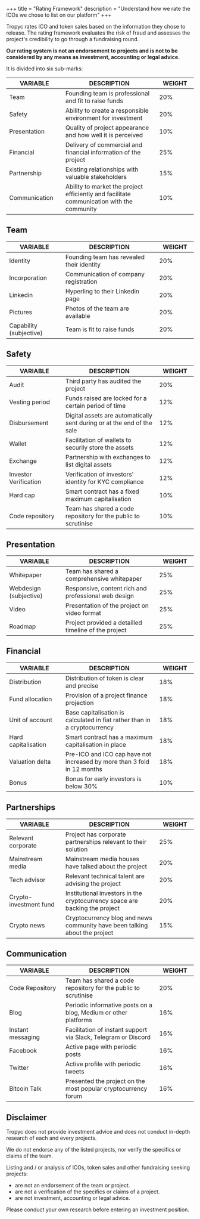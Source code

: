 +++
title = "Rating Framework"
description = "Understand how we rate the ICOs we chose to list on our platform"
+++

Tropyc rates ICO and token sales based on the information they chose to release. 
The rating framework evaluates the risk of fraud and assesses the project's credibility to go through a fundraising round.

**Our rating system is not an endorsement to projects and is not to be considered by any means as investment, accounting or legal advice.**

It is divided into six sub-marks:

<table class="table table-striped rf-table">
  <colgroup>
    <col style="width: 30%;">
    <col style="width: 50%;">
    <col style="width: 20%;">
  </colgroup>
  <thead>
    <tr>
      <th>VARIABLE</th>
      <th>DESCRIPTION</th>
      <th>WEIGHT</th>
    </tr>
  </thead>
  <tbody>
    <tr>
      <td>Team</td>
      <td>Founding team is professional and fit to raise funds</td>
      <td>20%</td>
    </tr>
    <tr>
      <td>Safety</td>
      <td>Ability to create a responsible environment for investment</td>
      <td>20%</td>
    </tr>
    <tr>
      <td>Presentation</td>
      <td>Quality of project appearance and how well it is perceived</td>
      <td>10%</td>
    </tr>
    <tr>
      <td>Financial</td>
      <td>Delivery of commercial and financial information of the project</td>
      <td>25%</td>
    </tr>
    <tr>
      <td>Partnership</td>
      <td>Existing relationships with valuable stakeholders</td>
      <td>15%</td>
    </tr>
    <tr>
      <td>Communication</td>
      <td>Ability to market the project efficiently and facilitate communication with the community</td>
      <td>10%</td>
    </tr>
  </tbody>
</table>

## Team


<table class="table table-striped rf-table">
  <colgroup>
    <col style="width: 30%;">
    <col style="width: 50%;">
    <col style="width: 20%;">
  </colgroup>
  <thead>
    <tr>
      <th>VARIABLE</th>
      <th>DESCRIPTION</th>
      <th>WEIGHT</th>
    </tr>
  </thead>
  <tbody>
    <tr>
      <td>Identity</td>
      <td>Founding team has revealed their identity</td>
      <td>20%</td>
    </tr>
    <tr>
      <td>Incorporation</td>
      <td>Communication of company registration</td>
      <td>20%</td>
    </tr>
    <tr>
      <td>Linkedin</td>
      <td>Hyperling to their Linkedin page</td>
      <td>20%</td>
    </tr>
    <tr>
      <td>Pictures</td>
      <td>Photos of the team are available</td>
      <td>20%</td>
    </tr>
    <tr>
      <td>Capability (subjective)</td>
      <td>Team is fit to raise funds</td>
      <td>20%</td>
    </tr>
  </tbody>
</table>


## Safety

<table class="table table-striped rf-table">
  <colgroup>
    <col style="width: 30%;">
    <col style="width: 50%;">
    <col style="width: 20%;">
  </colgroup>
  <thead>
    <tr>
      <th>VARIABLE</th>
      <th>DESCRIPTION</th>
      <th>WEIGHT</th>
    </tr>
  </thead>
  <tbody>
    <tr>
      <td>Audit</td>
      <td>Third party has audited the project</td>
      <td>20%</td>
    </tr>
    <tr>
      <td>Vesting period</td>
      <td>Funds raised are locked for a certain period of time</td>
      <td>12%</td>
    </tr>
    <tr>
      <td>Disbursement</td>
      <td>Digital assets are automatically sent during or at the end of the sale</td>
      <td>12%</td>
    </tr>
    <tr>
      <td>Wallet</td>
      <td>Facilitation of wallets to securily store the assets</td>
      <td>12%</td>
    <tr>
      <td>Exchange</td>
      <td>Partnership with exchanges to list digital assets</td>
      <td>12%</td>
    </tr>
    <tr>
      <td>Investor Verification</td>
      <td>Verification of investors' identity for KYC compliance</td>
      <td>12%</td>
    </tr>
    <tr>
      <td>Hard cap</td>
      <td>Smart contract has a fixed maximum capitalisation </td>
      <td>10%</td>
    </tr>
    <tr>
      <td>Code repository</td>
      <td>Team has shared a code repository for the public to scrutinise</td>
      <td>10%</td>
    </tr>
  </tbody>
</table>

## Presentation

<table class="table table-striped rf-table">
  <colgroup>
    <col style="width: 30%;">
    <col style="width: 50%;">
    <col style="width: 20%;">
  </colgroup>
  <thead>
    <tr>
      <th>VARIABLE</th>
      <th>DESCRIPTION</th>
      <th>WEIGHT</th>
    </tr>
  </thead>
  <tbody>
    <tr>
      <td>Whitepaper</td>
      <td>Team has shared a comprehensive whitepaper</td>
      <td>25%</td>
    </tr>
    <tr>
      <td>Webdesign (subjective)</td>
      <td>Responsive, content rich and professional web design</td>
      <td>25%</td>
    </tr>
    <tr>
      <td>Video</td>
      <td>Presentation of the project on video format</td>
      <td>25%</td>
    </tr>
    <tr>
      <td>Roadmap</td>
      <td>Project provided a detailled timeline of the project</td>
      <td>25%</td>
    <tr>
    </tr>
  </tbody>
</table>

## Financial 

<table class="table table-striped rf-table">
  <colgroup>
    <col style="width: 30%;">
    <col style="width: 50%;">
    <col style="width: 20%;">
  </colgroup>
  <thead>
    <tr>
      <th>VARIABLE</th>
      <th>DESCRIPTION</th>
      <th>WEIGHT</th>
    </tr>
  </thead>
  <tbody>
    <tr>
      <td>Distribution</td>
      <td>Distribution of token is clear and precise</td>
      <td>18%</td>
    </tr>
    <tr>
      <td>Fund allocation</td>
      <td>Provision of a project finance projection</td>
      <td>18%</td>
    </tr>
    <tr>
      <td>Unit of account</td>
      <td>Base capitalisation is calculated in fiat rather than in a cryptocurrency</td>
      <td>18%</td>
    </tr>
    <tr>
      <td>Hard capitalisation</td>
      <td>Smart contract has a maximum capitalisation in place</td>
      <td>18%</td>
    </tr>
    <tr>
      <td>Valuation delta</td>
      <td>Pre-ICO and ICO cap have not increased by more than 3 fold in 12 months</td>
      <td>18%</td>
    </tr>
    <tr>
      <td>Bonus</td>
      <td>Bonus for early investors is below 30%</td>
      <td>10%</td>
    </tr>
  </tbody>
</table>


## Partnerships

<table class="table table-striped rf-table">
  <colgroup>
    <col style="width: 30%;">
    <col style="width: 50%;">
    <col style="width: 20%;">
  </colgroup>
  <thead>
    <tr>
      <th>VARIABLE</th>
      <th>DESCRIPTION</th>
      <th>WEIGHT</th>
    </tr>
  </thead>
  <tbody>
    <tr>
      <td>Relevant corporate</td>
      <td>Project has corporate partnerships relevant to their solution</td>
      <td>25%</td>
    </tr>
    <tr>
      <td>Mainstream media</td>
      <td>Mainstream media houses have talked about the project</td>
      <td>20%</td>
    </tr>
    <tr>
      <td>Tech advisor</td>
      <td>Relevant technical talent are advising the project</td>
      <td>20%</td>
    </tr>
    <tr>
      <td>Crypto-investment fund</td>
      <td>Institutional investors in the cryptocurrency space are backing the project</td>
      <td>20%</td>
    </tr>
    <tr>
      <td>Crypto news</td>
      <td>Cryptocurrency blog and news community have been talking about the project</td>
      <td>15%</td>
    </tr>
  </tbody>
</table>

## Communication

<table class="table table-striped rf-table">
  <colgroup>
    <col style="width: 30%;">
    <col style="width: 50%;">
    <col style="width: 20%;">
  </colgroup>
  <thead>
    <tr>
      <th>VARIABLE</th>
      <th>DESCRIPTION</th>
      <th>WEIGHT</th>
    </tr>
  </thead>
  <tbody>
    <tr>
      <td>Code Repository</td>
      <td>Team has shared a code repository for the public to scrutinise</td>
      <td>20%</td>
    </tr>
    <tr>
      <td>Blog</td>
      <td>Periodic informative posts on a blog, Medium or other platforms</td>
      <td>16%</td>
    </tr>
    <tr>
      <td>Instant messaging</td>
      <td>Facilitation of instant support via Slack, Telegram or Discord</td>
      <td>16%</td>
    </tr>
    <tr>
      <td>Facebook</td>
      <td>Active page with periodic posts</td>
      <td>16%</td>
    </tr>
    <tr>
      <td>Twitter</td>
      <td>Active profile with periodic tweets</td>
      <td>16%</td>
    </tr>
    <tr>
      <td>Bitcoin Talk</td>
      <td>Presented the project on the most popular cryptocurrency forum</td>
      <td>16%</td>
    </tr>
  </tbody>
</table>


## Disclaimer

Tropyc does not provide investment advice and does not conduct in-depth research of each and every projects.

We do not endorse any of the listed projects, nor verify the specifics or claims of the team.

Listing and / or analysis of ICOs, token sales and other fundraising seeking projects:

* are not an endorsement of the team or project.
* are not a verification of the specifics or claims of a project.
* are not investment, accounting or legal advice.

Please conduct your own research before entering an investment position.








